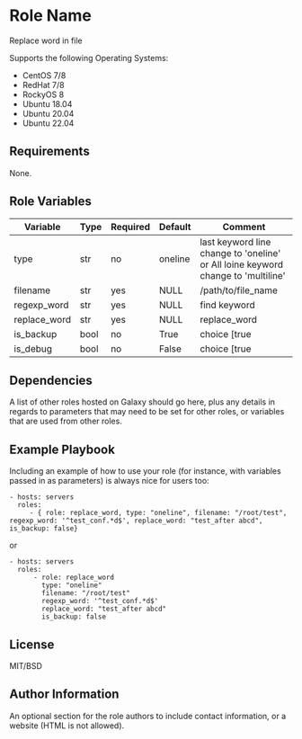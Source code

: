 
Role Name
=========

Replace word in file

Supports the following Operating Systems:
-  CentOS 7/8
-  RedHat 7/8
-  RockyOS 8 
-  Ubuntu 18.04
-  Ubuntu 20.04
-  Ubuntu 22.04

Requirements
------------

None.

Role Variables
--------------

|Variable| Type| Required | Default | Comment |
|---|---|---|---|---|
|type         | str | no  | oneline | last keyword line change to 'oneline' or All loine keyword change to 'multiline'|
|filename     | str | yes | NULL    | /path/to/file_name    |
|regexp_word  | str | yes | NULL    | find keyword          |
|replace_word | str | yes | NULL    | replace_word          |
|is_backup    | bool| no  | True    | choice [true|false]   |
|is_debug     | bool| no  | False   | choice [true|false]   |


Dependencies
------------

A list of other roles hosted on Galaxy should go here, plus any details in regards to parameters that may need to be set for other roles, or variables that are used from other roles.

Example Playbook
----------------

Including an example of how to use your role (for instance, with variables passed in as parameters) is always nice for users too:

    - hosts: servers
      roles:
         - { role: replace_word, type: "oneline", filename: "/root/test", regexp_word: '^test_conf.*d$', replace_word: "test_after abcd", is_backup: false}
or

    - hosts: servers
      roles:
          - role: replace_word
            type: "oneline"
            filename: "/root/test"
            regexp_word: '^test_conf.*d$'
            replace_word: "test_after abcd"
            is_backup: false



License
-------

MIT/BSD

Author Information
------------------

An optional section for the role authors to include contact information, or a website (HTML is not allowed).
